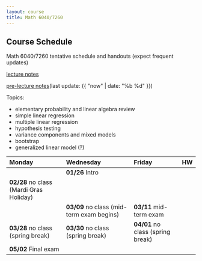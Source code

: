 ```yaml
---
layout: course
title: Math 6040/7260
---
```


## Course Schedule

Math 6040/7260 tentative schedule and handouts (expect frequent updates)

[lecture notes](../notes/combined.pdf)

[pre-lecture notes](../notes/current.pdf)(last update: {{ "now" | date: "%b %d" }})

<!---->

Topics:

- elementary probability and linear algebra review
- simple linear regression
- multiple linear regression
- hypothesis testing
- variance components and mixed models
- bootstrap
- generalized linear model (?)


| Monday | Wednesday | Friday | HW |
|:-----------|:-----------|:------------|:---|
| | **01/26** Intro | | |
| **02/28** no class (Mardi Gras Holiday)| | | |
| | **03/09** no class (mid-term exam begins) | **03/11** mid-term exam | |
| **03/28** no class (spring break) | **03/30** no class (spring break) | **04/01** no class (spring break) | |
| **05/02** Final exam | | | |